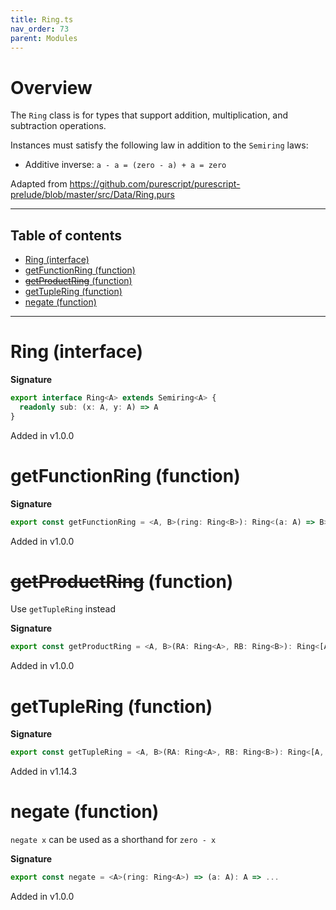 ```yaml
---
title: Ring.ts
nav_order: 73
parent: Modules
---
```


# Overview

The `Ring` class is for types that support addition, multiplication, and subtraction operations.

Instances must satisfy the following law in addition to the `Semiring` laws:

- Additive inverse: `a - a = (zero - a) + a = zero`

Adapted from https://github.com/purescript/purescript-prelude/blob/master/src/Data/Ring.purs

---

<h2 class="text-delta">Table of contents</h2>

- [Ring (interface)](#ring-interface)
- [getFunctionRing (function)](#getfunctionring-function)
- [~~getProductRing~~ (function)](#getproductring-function)
- [getTupleRing (function)](#gettuplering-function)
- [negate (function)](#negate-function)

---

# Ring (interface)

**Signature**

```ts
export interface Ring<A> extends Semiring<A> {
  readonly sub: (x: A, y: A) => A
}
```

Added in v1.0.0

# getFunctionRing (function)

**Signature**

```ts
export const getFunctionRing = <A, B>(ring: Ring<B>): Ring<(a: A) => B> => ...
```

Added in v1.0.0

# ~~getProductRing~~ (function)

Use `getTupleRing` instead

**Signature**

```ts
export const getProductRing = <A, B>(RA: Ring<A>, RB: Ring<B>): Ring<[A, B]> => ...
```

Added in v1.0.0

# getTupleRing (function)

**Signature**

```ts
export const getTupleRing = <A, B>(RA: Ring<A>, RB: Ring<B>): Ring<[A, B]> => ...
```

Added in v1.14.3

# negate (function)

`negate x` can be used as a shorthand for `zero - x`

**Signature**

```ts
export const negate = <A>(ring: Ring<A>) => (a: A): A => ...
```

Added in v1.0.0
